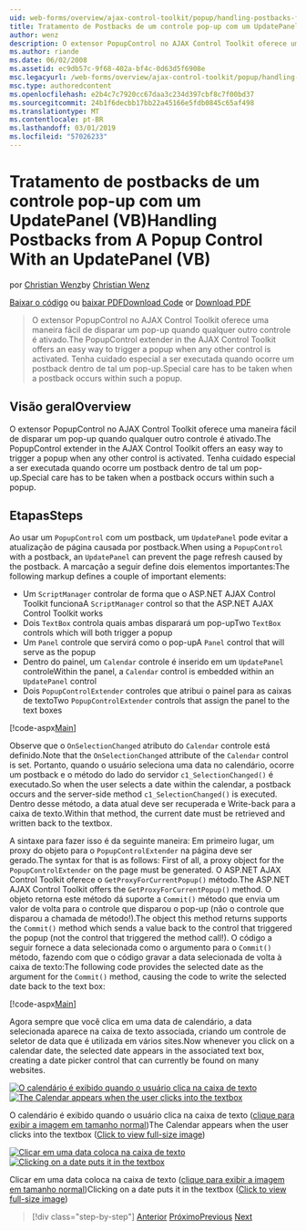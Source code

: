 ```yaml
---
uid: web-forms/overview/ajax-control-toolkit/popup/handling-postbacks-from-a-popup-control-with-an-updatepanel-vb
title: Tratamento de Postbacks de um controle pop-up com um UpdatePanel (VB) | Microsoft Docs
author: wenz
description: O extensor PopupControl no AJAX Control Toolkit oferece uma maneira fácil de disparar um pop-up quando qualquer outro controle é ativado. Tenha cuidado especial a ser executada...
ms.author: riande
ms.date: 06/02/2008
ms.assetid: ec9db57c-9f68-402a-bf4c-0d63d5f6908e
msc.legacyurl: /web-forms/overview/ajax-control-toolkit/popup/handling-postbacks-from-a-popup-control-with-an-updatepanel-vb
msc.type: authoredcontent
ms.openlocfilehash: e2b4c7c7920cc67daa3c234d397cbf8c7f00bd37
ms.sourcegitcommit: 24b1f6decbb17bb22a45166e5fdb0845c65af498
ms.translationtype: MT
ms.contentlocale: pt-BR
ms.lasthandoff: 03/01/2019
ms.locfileid: "57026233"
---
```

<a name="handling-postbacks-from-a-popup-control-with-an-updatepanel-vb"></a><span data-ttu-id="e6442-104">Tratamento de postbacks de um controle pop-up com um UpdatePanel (VB)</span><span class="sxs-lookup"><span data-stu-id="e6442-104">Handling Postbacks from A Popup Control With an UpdatePanel (VB)</span></span>
====================
<span data-ttu-id="e6442-105">por [Christian Wenz](https://github.com/wenz)</span><span class="sxs-lookup"><span data-stu-id="e6442-105">by [Christian Wenz](https://github.com/wenz)</span></span>

<span data-ttu-id="e6442-106">[Baixar o código](http://download.microsoft.com/download/9/3/f/93f8daea-bebd-4821-833b-95205389c7d0/PopupControl2.vb.zip) ou [baixar PDF](http://download.microsoft.com/download/2/d/c/2dc10e34-6983-41d4-9c08-f78f5387d32b/popupcontrol2VB.pdf)</span><span class="sxs-lookup"><span data-stu-id="e6442-106">[Download Code](http://download.microsoft.com/download/9/3/f/93f8daea-bebd-4821-833b-95205389c7d0/PopupControl2.vb.zip) or [Download PDF](http://download.microsoft.com/download/2/d/c/2dc10e34-6983-41d4-9c08-f78f5387d32b/popupcontrol2VB.pdf)</span></span>

> <span data-ttu-id="e6442-107">O extensor PopupControl no AJAX Control Toolkit oferece uma maneira fácil de disparar um pop-up quando qualquer outro controle é ativado.</span><span class="sxs-lookup"><span data-stu-id="e6442-107">The PopupControl extender in the AJAX Control Toolkit offers an easy way to trigger a popup when any other control is activated.</span></span> <span data-ttu-id="e6442-108">Tenha cuidado especial a ser executada quando ocorre um postback dentro de tal um pop-up.</span><span class="sxs-lookup"><span data-stu-id="e6442-108">Special care has to be taken when a postback occurs within such a popup.</span></span>


## <a name="overview"></a><span data-ttu-id="e6442-109">Visão geral</span><span class="sxs-lookup"><span data-stu-id="e6442-109">Overview</span></span>

<span data-ttu-id="e6442-110">O extensor PopupControl no AJAX Control Toolkit oferece uma maneira fácil de disparar um pop-up quando qualquer outro controle é ativado.</span><span class="sxs-lookup"><span data-stu-id="e6442-110">The PopupControl extender in the AJAX Control Toolkit offers an easy way to trigger a popup when any other control is activated.</span></span> <span data-ttu-id="e6442-111">Tenha cuidado especial a ser executada quando ocorre um postback dentro de tal um pop-up.</span><span class="sxs-lookup"><span data-stu-id="e6442-111">Special care has to be taken when a postback occurs within such a popup.</span></span>

## <a name="steps"></a><span data-ttu-id="e6442-112">Etapas</span><span class="sxs-lookup"><span data-stu-id="e6442-112">Steps</span></span>

<span data-ttu-id="e6442-113">Ao usar um `PopupControl` com um postback, um `UpdatePanel` pode evitar a atualização de página causada por postback.</span><span class="sxs-lookup"><span data-stu-id="e6442-113">When using a `PopupControl` with a postback, an `UpdatePanel` can prevent the page refresh caused by the postback.</span></span> <span data-ttu-id="e6442-114">A marcação a seguir define dois elementos importantes:</span><span class="sxs-lookup"><span data-stu-id="e6442-114">The following markup defines a couple of important elements:</span></span>

- <span data-ttu-id="e6442-115">Um `ScriptManager` controlar de forma que o ASP.NET AJAX Control Toolkit funciona</span><span class="sxs-lookup"><span data-stu-id="e6442-115">A `ScriptManager` control so that the ASP.NET AJAX Control Toolkit works</span></span>
- <span data-ttu-id="e6442-116">Dois `TextBox` controla quais ambas disparará um pop-up</span><span class="sxs-lookup"><span data-stu-id="e6442-116">Two `TextBox` controls which will both trigger a popup</span></span>
- <span data-ttu-id="e6442-117">Um `Panel` controle que servirá como o pop-up</span><span class="sxs-lookup"><span data-stu-id="e6442-117">A `Panel` control that will serve as the popup</span></span>
- <span data-ttu-id="e6442-118">Dentro do painel, um `Calendar` controle é inserido em um `UpdatePanel` controle</span><span class="sxs-lookup"><span data-stu-id="e6442-118">Within the panel, a `Calendar` control is embedded within an `UpdatePanel` control</span></span>
- <span data-ttu-id="e6442-119">Dois `PopupControlExtender` controles que atribui o painel para as caixas de texto</span><span class="sxs-lookup"><span data-stu-id="e6442-119">Two `PopupControlExtender` controls that assign the panel to the text boxes</span></span>

[!code-aspx[Main](handling-postbacks-from-a-popup-control-with-an-updatepanel-vb/samples/sample1.aspx)]

<span data-ttu-id="e6442-120">Observe que o `OnSelectionChanged` atributo do `Calendar` controle está definido.</span><span class="sxs-lookup"><span data-stu-id="e6442-120">Note that the `OnSelectionChanged` attribute of the `Calendar` control is set.</span></span> <span data-ttu-id="e6442-121">Portanto, quando o usuário seleciona uma data no calendário, ocorre um postback e o método do lado do servidor `c1_SelectionChanged()` é executado.</span><span class="sxs-lookup"><span data-stu-id="e6442-121">So when the user selects a date within the calendar, a postback occurs and the server-side method `c1_SelectionChanged()` is executed.</span></span> <span data-ttu-id="e6442-122">Dentro desse método, a data atual deve ser recuperada e Write-back para a caixa de texto.</span><span class="sxs-lookup"><span data-stu-id="e6442-122">Within that method, the current date must be retrieved and written back to the textbox.</span></span>

<span data-ttu-id="e6442-123">A sintaxe para fazer isso é da seguinte maneira: Em primeiro lugar, um proxy do objeto para o `PopupControlExtender` na página deve ser gerado.</span><span class="sxs-lookup"><span data-stu-id="e6442-123">The syntax for that is as follows: First of all, a proxy object for the `PopupControlExtender` on the page must be generated.</span></span> <span data-ttu-id="e6442-124">O ASP.NET AJAX Control Toolkit oferece o `GetProxyForCurrentPopup()` método.</span><span class="sxs-lookup"><span data-stu-id="e6442-124">The ASP.NET AJAX Control Toolkit offers the `GetProxyForCurrentPopup()` method.</span></span> <span data-ttu-id="e6442-125">O objeto retorna este método dá suporte a `Commit()` método que envia um valor de volta para o controle que disparou o pop-up (não o controle que disparou a chamada de método!).</span><span class="sxs-lookup"><span data-stu-id="e6442-125">The object this method returns supports the `Commit()` method which sends a value back to the control that triggered the popup (not the control that triggered the method call!).</span></span> <span data-ttu-id="e6442-126">O código a seguir fornece a data selecionada como o argumento para o `Commit()` método, fazendo com que o código gravar a data selecionada de volta à caixa de texto:</span><span class="sxs-lookup"><span data-stu-id="e6442-126">The following code provides the selected date as the argument for the `Commit()` method, causing the code to write the selected date back to the text box:</span></span>

[!code-aspx[Main](handling-postbacks-from-a-popup-control-with-an-updatepanel-vb/samples/sample2.aspx)]

<span data-ttu-id="e6442-127">Agora sempre que você clica em uma data de calendário, a data selecionada aparece na caixa de texto associada, criando um controle de seletor de data que é utilizada em vários sites.</span><span class="sxs-lookup"><span data-stu-id="e6442-127">Now whenever you click on a calendar date, the selected date appears in the associated text box, creating a date picker control that can currently be found on many websites.</span></span>


<span data-ttu-id="e6442-128">[![O calendário é exibido quando o usuário clica na caixa de texto](handling-postbacks-from-a-popup-control-with-an-updatepanel-vb/_static/image2.png)](handling-postbacks-from-a-popup-control-with-an-updatepanel-vb/_static/image1.png)</span><span class="sxs-lookup"><span data-stu-id="e6442-128">[![The Calendar appears when the user clicks into the textbox](handling-postbacks-from-a-popup-control-with-an-updatepanel-vb/_static/image2.png)](handling-postbacks-from-a-popup-control-with-an-updatepanel-vb/_static/image1.png)</span></span>

<span data-ttu-id="e6442-129">O calendário é exibido quando o usuário clica na caixa de texto ([clique para exibir a imagem em tamanho normal](handling-postbacks-from-a-popup-control-with-an-updatepanel-vb/_static/image3.png))</span><span class="sxs-lookup"><span data-stu-id="e6442-129">The Calendar appears when the user clicks into the textbox ([Click to view full-size image](handling-postbacks-from-a-popup-control-with-an-updatepanel-vb/_static/image3.png))</span></span>


<span data-ttu-id="e6442-130">[![Clicar em uma data coloca na caixa de texto](handling-postbacks-from-a-popup-control-with-an-updatepanel-vb/_static/image5.png)](handling-postbacks-from-a-popup-control-with-an-updatepanel-vb/_static/image4.png)</span><span class="sxs-lookup"><span data-stu-id="e6442-130">[![Clicking on a date puts it in the textbox](handling-postbacks-from-a-popup-control-with-an-updatepanel-vb/_static/image5.png)](handling-postbacks-from-a-popup-control-with-an-updatepanel-vb/_static/image4.png)</span></span>

<span data-ttu-id="e6442-131">Clicar em uma data coloca na caixa de texto ([clique para exibir a imagem em tamanho normal](handling-postbacks-from-a-popup-control-with-an-updatepanel-vb/_static/image6.png))</span><span class="sxs-lookup"><span data-stu-id="e6442-131">Clicking on a date puts it in the textbox ([Click to view full-size image](handling-postbacks-from-a-popup-control-with-an-updatepanel-vb/_static/image6.png))</span></span>

> [!div class="step-by-step"]
> <span data-ttu-id="e6442-132">[Anterior](using-multiple-popup-controls-vb.md)
> [Próximo](handling-postbacks-from-a-popup-control-without-an-updatepanel-vb.md)</span><span class="sxs-lookup"><span data-stu-id="e6442-132">[Previous](using-multiple-popup-controls-vb.md)
[Next](handling-postbacks-from-a-popup-control-without-an-updatepanel-vb.md)</span></span>
